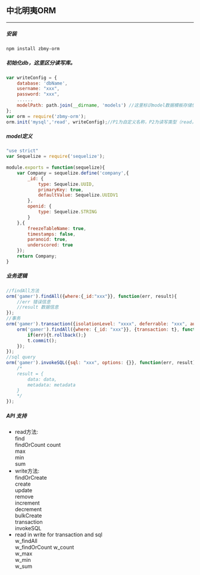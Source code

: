 ## 中北明夷ORM
---
##### 安装
```sh
npm install zbmy-orm
```
##### 初始化db，这里区分读写库。
```js
var writeConfig = {
    database: 'dbName',
    username: "xxx",
    password: "xxx",
    ......
    modelPath: path.join(__dirname, 'models') //这里标识model数据模板存储位置，绝对路径。
};
var orm = require('zbmy-orm');
orm.init('mysql','read', writeConfig);//P1为自定义名称，P2为读写类型（read，write，all），P3为数据库参数配置，基本参照sequelize的标准，需要注意modelPath参数；
```
##### model定义
```js
"use strict"
var Sequelize = require('sequelize');
 
module.exports = function(sequelize){
    var Company = sequelize.define('company',{
        _id: {
            type: Sequelize.UUID,
            primaryKey: true,
            defaultValue: Sequelize.UUIDV1
        },
        openid: {
            type: Sequelize.STRING
        }
    },{
        freezeTableName: true,
        timestamps: false,
        paranoid: true,
        underscored: true
    });
    return Company;
}
```
##### 业务逻辑
```js
//findAll方法
orm('gamer').findAll({where:{_id:"xxx"}}, function(err, result){
    //err 错误信息
    //result 数据信息
});
//事务
orm('gamer').transaction({isolationLevel: "xxxx", deferrable: "xxx", autocommit: false}, function(t){
    orm('gamer').findAll({where: {_id: "xxx"}}, {transaction: t}, function(err, result){
        if(err){t.rollback();}
        t.commit();
    });
});
//sql query
orm('gamer').invokeSQL({sql: "xxx", options: {}}, function(err, result){
    /*
    result = {
        data: data,
        metadata: metadata
    }
    */
});

```

##### API 支持
* read方法:  
    find  
    findOrCount
    count  
    max  
    min  
    sum  
* write方法:  
    findOrCreate  
    create  
    update  
    remove  
    increment  
    decrement  
    bulkCreate  
    transaction  
    invokeSQL  
* read in write for transaction and sql  
    w_findAll  
    w_findOrCount
    w_count  
    w_max  
    w_min  
    w_sum  

